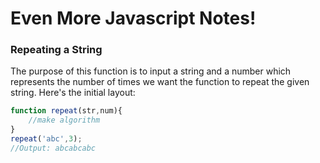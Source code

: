 # Even More Javascript Notes!

### Repeating a String
The purpose of this function is to input a string and a number which represents the number of times we want the function to repeat the given string. Here's the initial layout:

```Javascript
function repeat(str,num){
	//make algorithm
}
repeat('abc',3);
//Output: abcabcabc
```